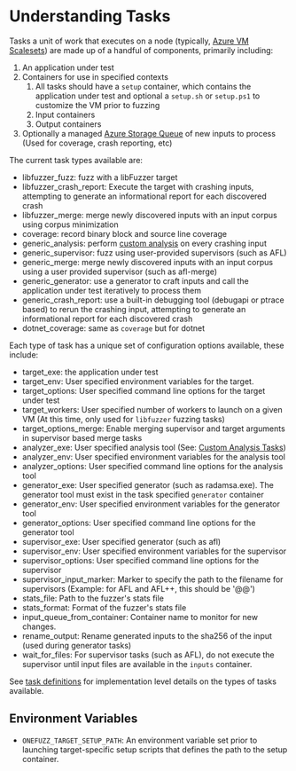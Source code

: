# Understanding Tasks

Tasks a unit of work that executes on a node (typically,
[Azure VM Scalesets](https://docs.microsoft.com/en-us/azure/virtual-machine-scale-sets/overview))
are made up of a handful of components, primarily including:

1. An application under test
1. Containers for use in specified contexts
   1. All tasks should have a `setup` container, which contains the application
      under test and optional a `setup.sh` or `setup.ps1` to customize the VM
      prior to fuzzing
   1. Input containers
   1. Output containers
1. Optionally a managed
   [Azure Storage Queue](https://docs.microsoft.com/en-us/azure/storage/queues/storage-queues-introduction)
   of new inputs to process (Used for coverage, crash reporting, etc)

The current task types available are:

* libfuzzer_fuzz: fuzz with a libFuzzer target
* libfuzzer_crash_report: Execute the target with crashing inputs, attempting to
  generate an informational report for each discovered crash
* libfuzzer_merge: merge newly discovered inputs with an input corpus using
  corpus minimization
* coverage: record binary block and source line coverage
* generic_analysis: perform [custom analysis](custom-analysis.md) on every
  crashing input
* generic_supervisor: fuzz using user-provided supervisors (such as AFL)
* generic_merge: merge newly discovered inputs with an input corpus using a user
  provided supervisor (such as afl-merge)
* generic_generator: use a generator to craft inputs and call the application
  under test iteratively to process them
* generic_crash_report: use a built-in debugging tool (debugapi or ptrace based)
  to rerun the crashing input, attempting to generate an informational report
  for each discovered crash
* dotnet_coverage: same as `coverage` but for dotnet

Each type of task has a unique set of configuration options available, these
include:

* target_exe: the application under test
* target_env: User specified environment variables for the target.
* target_options: User specified command line options for the target under test
* target_workers: User specified number of workers to launch on a given VM (At
  this time, only used for `libfuzzer` fuzzing tasks)
* target_options_merge: Enable merging supervisor and target arguments in
  supervisor based merge tasks
* analyzer_exe: User specified analysis tool (See:
  [Custom Analysis Tasks](custom-analysis.md))
* analyzer_env: User specified environment variables for the analysis tool
* analyzer_options: User specified command line options for the analysis tool
* generator_exe: User specified generator (such as radamsa.exe). The generator
  tool must exist in the task specified `generator` container
* generator_env: User specified environment variables for the generator tool
* generator_options: User specified command line options for the generator tool
* supervisor_exe: User specified generator (such as afl)
* supervisor_env: User specified environment variables for the supervisor
* supervisor_options: User specified command line options for the supervisor
* supervisor_input_marker: Marker to specify the path to the filename for
  supervisors (Example: for AFL and AFL++, this should be '@@')
* stats_file: Path to the fuzzer's stats file
* stats_format: Format of the fuzzer's stats file
* input_queue_from_container: Container name to monitor for new changes.
* rename_output: Rename generated inputs to the sha256 of the input (used during
  generator tasks)
* wait_for_files: For supervisor tasks (such as AFL), do not execute the
  supervisor until input files are available in the `inputs` container.

See [task definitions](../src/api-service/__app__/onefuzzlib/tasks/defs.py) for
implementation level details on the types of tasks available.


## Environment Variables
* `ONEFUZZ_TARGET_SETUP_PATH`: An environment variable set prior to launching target-specific setup scripts that defines the path to the setup container.
